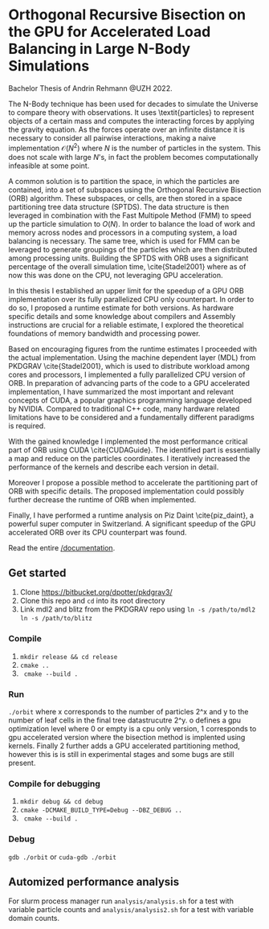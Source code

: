 # Orthogonal Recursive Bisection on the GPU for Accelerated Load Balancing in Large N-Body Simulations

Bachelor Thesis of Andrin Rehmann @UZH 2022.


The N-Body technique has been used for decades to simulate the Universe to compare theory with observations. It uses \textit{particles} to represent objects of a certain mass and computes the interacting forces by applying the gravity equation. As the forces operate over an infinite distance it is necessary to consider all pairwise interactions, making a naive implementation $\mathcal{O}(N^2)$ where $N$ is the number of particles in the system. This does not scale with large $N$'s, in fact the problem becomes computationally infeasible at some point.

A common solution is to partition the space, in which the particles are contained, into a set of subspaces using the Orthogonal Recursive Bisection (ORB) algorithm. These subspaces, or cells, are then stored in a space partitioning tree data structure (SPTDS). The data structure is then leveraged in combination with the Fast Multipole Method (FMM) to speed up the particle simulation to $O(N)$. In order to balance the load of work and memory across nodes and processors in a computing system, a load balancing is necessary. The same tree, which is used for FMM can be leveraged to generate groupings of the particles which are then distributed among processing units. Building the SPTDS with ORB uses a significant percentage of the overall simulation time, \cite{Stadel2001} where as of now this was done on the CPU, not leveraging GPU acceleration.
 
In this thesis I established an upper limit for the speedup of a GPU ORB implementation over its fully parallelized CPU only counterpart. In order to do so, I proposed a runtime estimate for both versions. As hardware specific details and some knowledge about compilers and Assembly instructions are crucial for a reliable estimate, I explored the theoretical foundations of memory bandwidth and processing power. 

Based on encouraging figures from the runtime estimates I proceeded with the actual implementation. Using the machine dependent layer (MDL) from PKDGRAV \cite{Stadel2001}, which is used to distribute workload among cores and processors, I implemented a fully parallelized CPU version of ORB. In preparation of advancing parts of the code to a GPU accelerated implementation, I have summarized the most important and relevant concepts of CUDA, a popular graphics programming language developed by NVIDIA. Compared to traditional C++ code, many hardware related limitations have to be considered and a fundamentally different paradigms is required.

With the gained knowledge I implemented the most performance critical part of ORB using CUDA \cite{CUDAGuide}. The identified part is essentially a map and reduce on the particles coordinates. I iteratively increased the performance of the kernels and describe each version in detail.

Moreover I propose a possible method to accelerate the partitioning part of ORB with specific details. The proposed implementation could possibly further decrease the runtime of ORB when implemented.

Finally, I have performed a runtime analysis on Piz Daint \cite{piz_daint}, a powerful super computer in Switzerland. A significant speedup of the GPU accelerated ORB over its CPU counterpart was found. 


Read the entire [/documentation](https://github.com/andrinr/gpu-load-balance/tree/main/documentation).

## Get started

1. Clone https://bitbucket.org/dpotter/pkdgrav3/
2. Clone this repo and ``cd`` into its root directory
3. Link mdl2 and blitz from the PKDGRAV repo using ``ln -s /path/to/mdl2`` ``ln -s /path/to/blitz``

### Compile
1. ``mkdir release && cd release``
3. ``cmake ..``
4. `` cmake --build .``

### Run
``./orbit`` <x> <y> <o>
where x corresponds to the number of particles 2^x and y to the number of leaf cells in the final tree datastrucutre 2^y. o defines a gpu optimization level where 0 or empty is a cpu only version, 1 corresponds to gpu accelerated version where the bisection method is implented using kernels. Finally 2 further adds a GPU accelerated partitioning method, however this is is still in experimental stages and some bugs are still present.


### Compile for debugging
1. ``mkdir debug && cd debug``
2. ``cmake -DCMAKE_BUILD_TYPE=Debug --DBZ_DEBUG ..``
3. `` cmake --build .``


### Debug
``gdb ./orbit``
or
``cuda-gdb ./orbit``


## Automized performance analysis

For slurm process manager run ``analysis/analysis.sh`` for a test with variable particle counts and ``analysis/analysis2.sh`` for a test with variable domain counts. 
